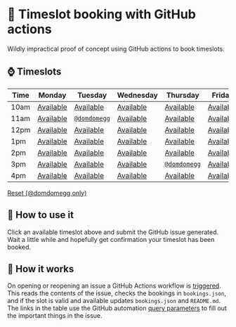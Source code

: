 # 📅 Timeslot booking with GitHub actions

Wildly impractical proof of concept using GitHub actions to book timeslots.

## ⌚ Timeslots

<!-- ⁕ -->

|Time|Monday|Tuesday|Wednesday|Thursday|Friday|
|-|-|-|-|-|-|
|10am|[Available](https://github.com/domdomegg/github-actions-timeslots/issues/new?labels=booking&title=Booking%20for%20Monday%2010am&body=This%20is%20a%20booking%20for%20Monday%2010am%0A%0A%0A%3C!--%20Do%20not%20change%20the%20line%20below,%20or%20use%20the%20flower%20punctuation%20mark%20anywhere%20else%20--%3E%0A%3C!--%20%E2%81%95%7B%22column%22:%22Monday%22,%22row%22:%2210am%22%7D%E2%81%95%20--%3E)|[Available](https://github.com/domdomegg/github-actions-timeslots/issues/new?labels=booking&title=Booking%20for%20Tuesday%2010am&body=This%20is%20a%20booking%20for%20Tuesday%2010am%0A%0A%0A%3C!--%20Do%20not%20change%20the%20line%20below,%20or%20use%20the%20flower%20punctuation%20mark%20anywhere%20else%20--%3E%0A%3C!--%20%E2%81%95%7B%22column%22:%22Tuesday%22,%22row%22:%2210am%22%7D%E2%81%95%20--%3E)|[Available](https://github.com/domdomegg/github-actions-timeslots/issues/new?labels=booking&title=Booking%20for%20Wednesday%2010am&body=This%20is%20a%20booking%20for%20Wednesday%2010am%0A%0A%0A%3C!--%20Do%20not%20change%20the%20line%20below,%20or%20use%20the%20flower%20punctuation%20mark%20anywhere%20else%20--%3E%0A%3C!--%20%E2%81%95%7B%22column%22:%22Wednesday%22,%22row%22:%2210am%22%7D%E2%81%95%20--%3E)|[Available](https://github.com/domdomegg/github-actions-timeslots/issues/new?labels=booking&title=Booking%20for%20Thursday%2010am&body=This%20is%20a%20booking%20for%20Thursday%2010am%0A%0A%0A%3C!--%20Do%20not%20change%20the%20line%20below,%20or%20use%20the%20flower%20punctuation%20mark%20anywhere%20else%20--%3E%0A%3C!--%20%E2%81%95%7B%22column%22:%22Thursday%22,%22row%22:%2210am%22%7D%E2%81%95%20--%3E)|[Available](https://github.com/domdomegg/github-actions-timeslots/issues/new?labels=booking&title=Booking%20for%20Friday%2010am&body=This%20is%20a%20booking%20for%20Friday%2010am%0A%0A%0A%3C!--%20Do%20not%20change%20the%20line%20below,%20or%20use%20the%20flower%20punctuation%20mark%20anywhere%20else%20--%3E%0A%3C!--%20%E2%81%95%7B%22column%22:%22Friday%22,%22row%22:%2210am%22%7D%E2%81%95%20--%3E)|
|11am|[Available](https://github.com/domdomegg/github-actions-timeslots/issues/new?labels=booking&title=Booking%20for%20Monday%2011am&body=This%20is%20a%20booking%20for%20Monday%2011am%0A%0A%0A%3C!--%20Do%20not%20change%20the%20line%20below,%20or%20use%20the%20flower%20punctuation%20mark%20anywhere%20else%20--%3E%0A%3C!--%20%E2%81%95%7B%22column%22:%22Monday%22,%22row%22:%2211am%22%7D%E2%81%95%20--%3E)|[`@domdomegg`](https://github.com/domdomegg)|[Available](https://github.com/domdomegg/github-actions-timeslots/issues/new?labels=booking&title=Booking%20for%20Wednesday%2011am&body=This%20is%20a%20booking%20for%20Wednesday%2011am%0A%0A%0A%3C!--%20Do%20not%20change%20the%20line%20below,%20or%20use%20the%20flower%20punctuation%20mark%20anywhere%20else%20--%3E%0A%3C!--%20%E2%81%95%7B%22column%22:%22Wednesday%22,%22row%22:%2211am%22%7D%E2%81%95%20--%3E)|[Available](https://github.com/domdomegg/github-actions-timeslots/issues/new?labels=booking&title=Booking%20for%20Thursday%2011am&body=This%20is%20a%20booking%20for%20Thursday%2011am%0A%0A%0A%3C!--%20Do%20not%20change%20the%20line%20below,%20or%20use%20the%20flower%20punctuation%20mark%20anywhere%20else%20--%3E%0A%3C!--%20%E2%81%95%7B%22column%22:%22Thursday%22,%22row%22:%2211am%22%7D%E2%81%95%20--%3E)|[Available](https://github.com/domdomegg/github-actions-timeslots/issues/new?labels=booking&title=Booking%20for%20Friday%2011am&body=This%20is%20a%20booking%20for%20Friday%2011am%0A%0A%0A%3C!--%20Do%20not%20change%20the%20line%20below,%20or%20use%20the%20flower%20punctuation%20mark%20anywhere%20else%20--%3E%0A%3C!--%20%E2%81%95%7B%22column%22:%22Friday%22,%22row%22:%2211am%22%7D%E2%81%95%20--%3E)|
|12pm|[Available](https://github.com/domdomegg/github-actions-timeslots/issues/new?labels=booking&title=Booking%20for%20Monday%2012pm&body=This%20is%20a%20booking%20for%20Monday%2012pm%0A%0A%0A%3C!--%20Do%20not%20change%20the%20line%20below,%20or%20use%20the%20flower%20punctuation%20mark%20anywhere%20else%20--%3E%0A%3C!--%20%E2%81%95%7B%22column%22:%22Monday%22,%22row%22:%2212pm%22%7D%E2%81%95%20--%3E)|[Available](https://github.com/domdomegg/github-actions-timeslots/issues/new?labels=booking&title=Booking%20for%20Tuesday%2012pm&body=This%20is%20a%20booking%20for%20Tuesday%2012pm%0A%0A%0A%3C!--%20Do%20not%20change%20the%20line%20below,%20or%20use%20the%20flower%20punctuation%20mark%20anywhere%20else%20--%3E%0A%3C!--%20%E2%81%95%7B%22column%22:%22Tuesday%22,%22row%22:%2212pm%22%7D%E2%81%95%20--%3E)|[Available](https://github.com/domdomegg/github-actions-timeslots/issues/new?labels=booking&title=Booking%20for%20Wednesday%2012pm&body=This%20is%20a%20booking%20for%20Wednesday%2012pm%0A%0A%0A%3C!--%20Do%20not%20change%20the%20line%20below,%20or%20use%20the%20flower%20punctuation%20mark%20anywhere%20else%20--%3E%0A%3C!--%20%E2%81%95%7B%22column%22:%22Wednesday%22,%22row%22:%2212pm%22%7D%E2%81%95%20--%3E)|[Available](https://github.com/domdomegg/github-actions-timeslots/issues/new?labels=booking&title=Booking%20for%20Thursday%2012pm&body=This%20is%20a%20booking%20for%20Thursday%2012pm%0A%0A%0A%3C!--%20Do%20not%20change%20the%20line%20below,%20or%20use%20the%20flower%20punctuation%20mark%20anywhere%20else%20--%3E%0A%3C!--%20%E2%81%95%7B%22column%22:%22Thursday%22,%22row%22:%2212pm%22%7D%E2%81%95%20--%3E)|[Available](https://github.com/domdomegg/github-actions-timeslots/issues/new?labels=booking&title=Booking%20for%20Friday%2012pm&body=This%20is%20a%20booking%20for%20Friday%2012pm%0A%0A%0A%3C!--%20Do%20not%20change%20the%20line%20below,%20or%20use%20the%20flower%20punctuation%20mark%20anywhere%20else%20--%3E%0A%3C!--%20%E2%81%95%7B%22column%22:%22Friday%22,%22row%22:%2212pm%22%7D%E2%81%95%20--%3E)|
|1pm|[Available](https://github.com/domdomegg/github-actions-timeslots/issues/new?labels=booking&title=Booking%20for%20Monday%201pm&body=This%20is%20a%20booking%20for%20Monday%201pm%0A%0A%0A%3C!--%20Do%20not%20change%20the%20line%20below,%20or%20use%20the%20flower%20punctuation%20mark%20anywhere%20else%20--%3E%0A%3C!--%20%E2%81%95%7B%22column%22:%22Monday%22,%22row%22:%221pm%22%7D%E2%81%95%20--%3E)|[Available](https://github.com/domdomegg/github-actions-timeslots/issues/new?labels=booking&title=Booking%20for%20Tuesday%201pm&body=This%20is%20a%20booking%20for%20Tuesday%201pm%0A%0A%0A%3C!--%20Do%20not%20change%20the%20line%20below,%20or%20use%20the%20flower%20punctuation%20mark%20anywhere%20else%20--%3E%0A%3C!--%20%E2%81%95%7B%22column%22:%22Tuesday%22,%22row%22:%221pm%22%7D%E2%81%95%20--%3E)|[Available](https://github.com/domdomegg/github-actions-timeslots/issues/new?labels=booking&title=Booking%20for%20Wednesday%201pm&body=This%20is%20a%20booking%20for%20Wednesday%201pm%0A%0A%0A%3C!--%20Do%20not%20change%20the%20line%20below,%20or%20use%20the%20flower%20punctuation%20mark%20anywhere%20else%20--%3E%0A%3C!--%20%E2%81%95%7B%22column%22:%22Wednesday%22,%22row%22:%221pm%22%7D%E2%81%95%20--%3E)|[Available](https://github.com/domdomegg/github-actions-timeslots/issues/new?labels=booking&title=Booking%20for%20Thursday%201pm&body=This%20is%20a%20booking%20for%20Thursday%201pm%0A%0A%0A%3C!--%20Do%20not%20change%20the%20line%20below,%20or%20use%20the%20flower%20punctuation%20mark%20anywhere%20else%20--%3E%0A%3C!--%20%E2%81%95%7B%22column%22:%22Thursday%22,%22row%22:%221pm%22%7D%E2%81%95%20--%3E)|[Available](https://github.com/domdomegg/github-actions-timeslots/issues/new?labels=booking&title=Booking%20for%20Friday%201pm&body=This%20is%20a%20booking%20for%20Friday%201pm%0A%0A%0A%3C!--%20Do%20not%20change%20the%20line%20below,%20or%20use%20the%20flower%20punctuation%20mark%20anywhere%20else%20--%3E%0A%3C!--%20%E2%81%95%7B%22column%22:%22Friday%22,%22row%22:%221pm%22%7D%E2%81%95%20--%3E)|
|2pm|[Available](https://github.com/domdomegg/github-actions-timeslots/issues/new?labels=booking&title=Booking%20for%20Monday%202pm&body=This%20is%20a%20booking%20for%20Monday%202pm%0A%0A%0A%3C!--%20Do%20not%20change%20the%20line%20below,%20or%20use%20the%20flower%20punctuation%20mark%20anywhere%20else%20--%3E%0A%3C!--%20%E2%81%95%7B%22column%22:%22Monday%22,%22row%22:%222pm%22%7D%E2%81%95%20--%3E)|[Available](https://github.com/domdomegg/github-actions-timeslots/issues/new?labels=booking&title=Booking%20for%20Tuesday%202pm&body=This%20is%20a%20booking%20for%20Tuesday%202pm%0A%0A%0A%3C!--%20Do%20not%20change%20the%20line%20below,%20or%20use%20the%20flower%20punctuation%20mark%20anywhere%20else%20--%3E%0A%3C!--%20%E2%81%95%7B%22column%22:%22Tuesday%22,%22row%22:%222pm%22%7D%E2%81%95%20--%3E)|[Available](https://github.com/domdomegg/github-actions-timeslots/issues/new?labels=booking&title=Booking%20for%20Wednesday%202pm&body=This%20is%20a%20booking%20for%20Wednesday%202pm%0A%0A%0A%3C!--%20Do%20not%20change%20the%20line%20below,%20or%20use%20the%20flower%20punctuation%20mark%20anywhere%20else%20--%3E%0A%3C!--%20%E2%81%95%7B%22column%22:%22Wednesday%22,%22row%22:%222pm%22%7D%E2%81%95%20--%3E)|[Available](https://github.com/domdomegg/github-actions-timeslots/issues/new?labels=booking&title=Booking%20for%20Thursday%202pm&body=This%20is%20a%20booking%20for%20Thursday%202pm%0A%0A%0A%3C!--%20Do%20not%20change%20the%20line%20below,%20or%20use%20the%20flower%20punctuation%20mark%20anywhere%20else%20--%3E%0A%3C!--%20%E2%81%95%7B%22column%22:%22Thursday%22,%22row%22:%222pm%22%7D%E2%81%95%20--%3E)|[Available](https://github.com/domdomegg/github-actions-timeslots/issues/new?labels=booking&title=Booking%20for%20Friday%202pm&body=This%20is%20a%20booking%20for%20Friday%202pm%0A%0A%0A%3C!--%20Do%20not%20change%20the%20line%20below,%20or%20use%20the%20flower%20punctuation%20mark%20anywhere%20else%20--%3E%0A%3C!--%20%E2%81%95%7B%22column%22:%22Friday%22,%22row%22:%222pm%22%7D%E2%81%95%20--%3E)|
|3pm|[Available](https://github.com/domdomegg/github-actions-timeslots/issues/new?labels=booking&title=Booking%20for%20Monday%203pm&body=This%20is%20a%20booking%20for%20Monday%203pm%0A%0A%0A%3C!--%20Do%20not%20change%20the%20line%20below,%20or%20use%20the%20flower%20punctuation%20mark%20anywhere%20else%20--%3E%0A%3C!--%20%E2%81%95%7B%22column%22:%22Monday%22,%22row%22:%223pm%22%7D%E2%81%95%20--%3E)|[Available](https://github.com/domdomegg/github-actions-timeslots/issues/new?labels=booking&title=Booking%20for%20Tuesday%203pm&body=This%20is%20a%20booking%20for%20Tuesday%203pm%0A%0A%0A%3C!--%20Do%20not%20change%20the%20line%20below,%20or%20use%20the%20flower%20punctuation%20mark%20anywhere%20else%20--%3E%0A%3C!--%20%E2%81%95%7B%22column%22:%22Tuesday%22,%22row%22:%223pm%22%7D%E2%81%95%20--%3E)|[Available](https://github.com/domdomegg/github-actions-timeslots/issues/new?labels=booking&title=Booking%20for%20Wednesday%203pm&body=This%20is%20a%20booking%20for%20Wednesday%203pm%0A%0A%0A%3C!--%20Do%20not%20change%20the%20line%20below,%20or%20use%20the%20flower%20punctuation%20mark%20anywhere%20else%20--%3E%0A%3C!--%20%E2%81%95%7B%22column%22:%22Wednesday%22,%22row%22:%223pm%22%7D%E2%81%95%20--%3E)|[`@domdomegg`](https://github.com/domdomegg)|[Available](https://github.com/domdomegg/github-actions-timeslots/issues/new?labels=booking&title=Booking%20for%20Friday%203pm&body=This%20is%20a%20booking%20for%20Friday%203pm%0A%0A%0A%3C!--%20Do%20not%20change%20the%20line%20below,%20or%20use%20the%20flower%20punctuation%20mark%20anywhere%20else%20--%3E%0A%3C!--%20%E2%81%95%7B%22column%22:%22Friday%22,%22row%22:%223pm%22%7D%E2%81%95%20--%3E)|
|4pm|[Available](https://github.com/domdomegg/github-actions-timeslots/issues/new?labels=booking&title=Booking%20for%20Monday%204pm&body=This%20is%20a%20booking%20for%20Monday%204pm%0A%0A%0A%3C!--%20Do%20not%20change%20the%20line%20below,%20or%20use%20the%20flower%20punctuation%20mark%20anywhere%20else%20--%3E%0A%3C!--%20%E2%81%95%7B%22column%22:%22Monday%22,%22row%22:%224pm%22%7D%E2%81%95%20--%3E)|[Available](https://github.com/domdomegg/github-actions-timeslots/issues/new?labels=booking&title=Booking%20for%20Tuesday%204pm&body=This%20is%20a%20booking%20for%20Tuesday%204pm%0A%0A%0A%3C!--%20Do%20not%20change%20the%20line%20below,%20or%20use%20the%20flower%20punctuation%20mark%20anywhere%20else%20--%3E%0A%3C!--%20%E2%81%95%7B%22column%22:%22Tuesday%22,%22row%22:%224pm%22%7D%E2%81%95%20--%3E)|[Available](https://github.com/domdomegg/github-actions-timeslots/issues/new?labels=booking&title=Booking%20for%20Wednesday%204pm&body=This%20is%20a%20booking%20for%20Wednesday%204pm%0A%0A%0A%3C!--%20Do%20not%20change%20the%20line%20below,%20or%20use%20the%20flower%20punctuation%20mark%20anywhere%20else%20--%3E%0A%3C!--%20%E2%81%95%7B%22column%22:%22Wednesday%22,%22row%22:%224pm%22%7D%E2%81%95%20--%3E)|[Available](https://github.com/domdomegg/github-actions-timeslots/issues/new?labels=booking&title=Booking%20for%20Thursday%204pm&body=This%20is%20a%20booking%20for%20Thursday%204pm%0A%0A%0A%3C!--%20Do%20not%20change%20the%20line%20below,%20or%20use%20the%20flower%20punctuation%20mark%20anywhere%20else%20--%3E%0A%3C!--%20%E2%81%95%7B%22column%22:%22Thursday%22,%22row%22:%224pm%22%7D%E2%81%95%20--%3E)|[Available](https://github.com/domdomegg/github-actions-timeslots/issues/new?labels=booking&title=Booking%20for%20Friday%204pm&body=This%20is%20a%20booking%20for%20Friday%204pm%0A%0A%0A%3C!--%20Do%20not%20change%20the%20line%20below,%20or%20use%20the%20flower%20punctuation%20mark%20anywhere%20else%20--%3E%0A%3C!--%20%E2%81%95%7B%22column%22:%22Friday%22,%22row%22:%224pm%22%7D%E2%81%95%20--%3E)|

<!-- ⁕ -->

[Reset (@domdomegg only)](https://github.com/domdomegg/github-actions-timeslots/issues/new?labels=reset&title=Reset%20timeslots&body=Reset%20timeslots)

## 🤔 How to use it

Click an available timeslot above and submit the GitHub issue generated. Wait a little while and hopefully get confirmation your timeslot has been booked.

## 👷 How it works

On opening or reopening an issue a GitHub Actions workflow is [triggered](https://help.github.com/en/actions/reference/events-that-trigger-workflows#issues-event-issues). This reads the contents of the issue, checks the bookings in `bookings.json`, and if the slot is valid and available updates `bookings.json` and `README.md`. The links in the table use the GitHub automation [query parameters](https://help.github.com/en/github/managing-your-work-on-github/about-automation-for-issues-and-pull-requests-with-query-parameters#supported-query-parameters) to fill out the important things in the issue.